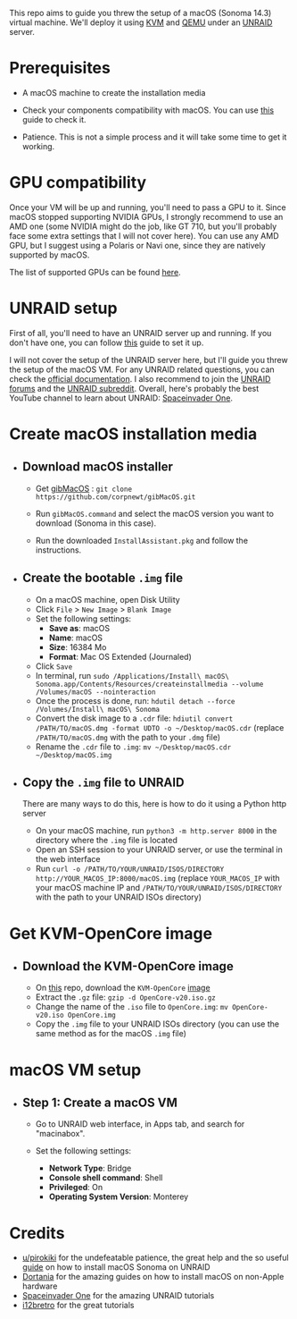 This repo aims to guide you threw the setup of a macOS (Sonoma 14.3) virtual machine. We'll deploy it using [KVM](https://www.redhat.com/en/topics/virtualization/what-is-KVM) and [QEMU](https://www.qemu.org) under an [UNRAID](https://unraid.net) server.

# Prerequisites

* A macOS machine to create the installation media

* Check your components compatibility with macOS. You can use [this](https://dortania.github.io/OpenCore-Install-Guide/macos-limits.html) guide to check it.

* Patience. This is not a simple process and it will take some time to get it working.

# GPU compatibility

Once your VM will be up and running, you'll need to pass a GPU to it. Since macOS stopped supporting NVIDIA GPUs, I strongly recommend to use an AMD one (some NVIDIA might do the job, like GT 710, but you'll probably face some extra settings that I will not cover here). You can use any AMD GPU, but I suggest using a Polaris or Navi one, since they are natively supported by macOS.

The list of supported GPUs can be found [here](https://dortania.github.io/GPU-Buyers-Guide/modern-gpus/amd-gpu.html).

# UNRAID setup

First of all, you'll need to have an UNRAID server up and running. If you don't have one, you can follow [this](https://docs.unraid.net/unraid-os/getting-started/quick-install-guide/) guide to set it up.

I will not cover the setup of the UNRAID server here, but I'll guide you threw the setup of the macOS VM. For any UNRAID related questions, you can check the [official documentation](https://wiki.unraid.net/Main_Page). I also recommend to join the [UNRAID forums](https://forums.unraid.net) and the [UNRAID subreddit](https://www.reddit.com/r/unRAID/). Overall, here's probably the best YouTube channel to learn about UNRAID: [Spaceinvader One](https://www.youtube.com/c/SpaceinvaderOne).

# Create macOS installation media

* ## Download macOS installer

	* Get [gibMacOS](https://github.com/corpnewt/gibMacOS) : `git clone https://github.com/corpnewt/gibMacOS.git`

	* Run `gibMacOS.command` and select the macOS version you want to download (Sonoma in this case).

	* Run the downloaded `InstallAssistant.pkg` and follow the instructions.

* ## Create the bootable `.img` file

	* On a macOS machine, open Disk Utility
	* Click `File` > `New Image` > `Blank Image`
	* Set the following settings:
		* **Save as**: macOS
		* **Name**: macOS
		* **Size**: 16384 Mo
		* **Format**: Mac OS Extended (Journaled)
	* Click `Save`
	* In terminal, run `sudo /Applications/Install\ macOS\ Sonoma.app/Contents/Resources/createinstallmedia --volume /Volumes/macOS --nointeraction`
	* Once the process is done, run: `hdutil detach --force /Volumes/Install\ macOS\ Sonoma`
	* Convert the disk image to a `.cdr` file: `hdiutil convert /PATH/TO/macOS.dmg -format UDTO -o ~/Desktop/macOS.cdr` (replace `/PATH/TO/macOS.dmg` with the path to your `.dmg` file)
	* Rename the `.cdr` file to `.img`: `mv ~/Desktop/macOS.cdr ~/Desktop/macOS.img`

* ## Copy the `.img` file to UNRAID

	There are many ways to do this, here is how to do it using a Python http server

	* On your macOS machine, run `python3 -m http.server 8000` in the directory where the `.img` file is located
	* Open an SSH session to your UNRAID server, or use the terminal in the web interface
	* Run `curl -o /PATH/TO/YOUR/UNRAID/ISOS/DIRECTORY http://YOUR_MACOS_IP:8000/macOS.img` (replace `YOUR_MACOS_IP` with your macOS machine IP and `/PATH/TO/YOUR/UNRAID/ISOS/DIRECTORY` with the path to your UNRAID ISOs directory)

# Get KVM-OpenCore image

* ## Download the KVM-OpenCore image

	* On [this](https://github.com/thenickdude/KVM-Opencore) repo, download the `KVM-OpenCore` [image](https://github.com/thenickdude/KVM-Opencore/releases/download/v20/OpenCore-v20.iso.gz)
	* Extract the `.gz` file: `gzip -d OpenCore-v20.iso.gz`
	* Change the name of the `.iso` file to `OpenCore.img`: `mv OpenCore-v20.iso OpenCore.img`
	* Copy the `.img` file to your UNRAID ISOs directory (you can use the same method as for the macOS `.img` file)

# macOS VM setup

* ## Step 1: Create a macOS VM

	* Go to UNRAID web interface, in Apps tab, and search for "macinabox".

	* Set the following settings:
		* **Network Type**: Bridge
		* **Console shell command**: Shell
		* **Privileged**: On
		* **Operating System Version**: Monterey

# Credits

* [u/pirokiki](https://www.reddit.com/user/pirokiki/) for the undefeatable patience, the great help and the so useful [guide](https://www.reddit.com/r/unRAID/comments/17rmf1y/hi_i_managed_to_create_sonoma_vm_on_unraid_with/) on how to install macOS Sonoma on UNRAID
* [Dortania](https://dortania.github.io) for the amazing guides on how to install macOS on non-Apple hardware
* [Spaceinvader One](https://www.youtube.com/c/SpaceinvaderOne) for the amazing UNRAID tutorials
* [i12bretro](https://i12bretro.github.io/tutorials/) for the great tutorials
